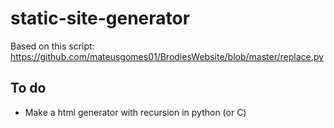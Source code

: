 # static-site-generator
Based on this script: https://github.com/mateusgomes01/BrodiesWebsite/blob/master/replace.py

## To do

* Make a html generator with recursion in python (or C)
